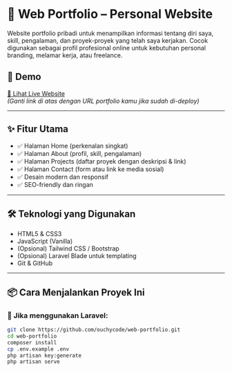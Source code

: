 # 💼 Web Portfolio – Personal Website

Website portfolio pribadi untuk menampilkan informasi tentang diri saya, skill, pengalaman, dan proyek-proyek yang telah saya kerjakan. Cocok digunakan sebagai profil profesional online untuk kebutuhan personal branding, melamar kerja, atau freelance.

## 🚀 Demo
[🔗 Lihat Live Website](https://your-portfolio-link.vercel.app/)  
*(Ganti link di atas dengan URL portfolio kamu jika sudah di-deploy)*

---

## ✨ Fitur Utama

- ✅ Halaman Home (perkenalan singkat)
- ✅ Halaman About (profil, skill, pengalaman)
- ✅ Halaman Projects (daftar proyek dengan deskripsi & link)
- ✅ Halaman Contact (form atau link ke media sosial)
- ✅ Desain modern dan responsif
- ✅ SEO-friendly dan ringan

---

## 🛠️ Teknologi yang Digunakan

- HTML5 & CSS3
- JavaScript (Vanilla)
- (Opsional) Tailwind CSS / Bootstrap
- (Opsional) Laravel Blade untuk templating
- Git & GitHub

---

## 📦 Cara Menjalankan Proyek Ini

### 🔹 Jika menggunakan Laravel:
```bash
git clone https://github.com/ouchycode/web-portfolio.git
cd web-portfolio
composer install
cp .env.example .env
php artisan key:generate
php artisan serve
